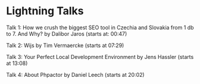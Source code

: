 # Lightning Talks

Talk 1: How we crush the biggest SEO tool in Czechia and Slovakia from 1 db to 7. And Why? by Dalibor Jaros (starts at: 00:47)

Talk 2: Wijs by Tim Vermaercke (starts at 07:29)

Talk 3: Your Perfect Local Development Environment by Jens Hassler (starts at 13:08)

Talk 4: About Phpactor by Daniel Leech (starts at 20:02)